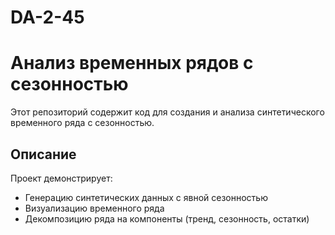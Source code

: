# DA-2-45
# Анализ временных рядов с сезонностью

Этот репозиторий содержит код для создания и анализа синтетического временного ряда с сезонностью.

## Описание

Проект демонстрирует:
- Генерацию синтетических данных с явной сезонностью
- Визуализацию временного ряда
- Декомпозицию ряда на компоненты (тренд, сезонность, остатки)

